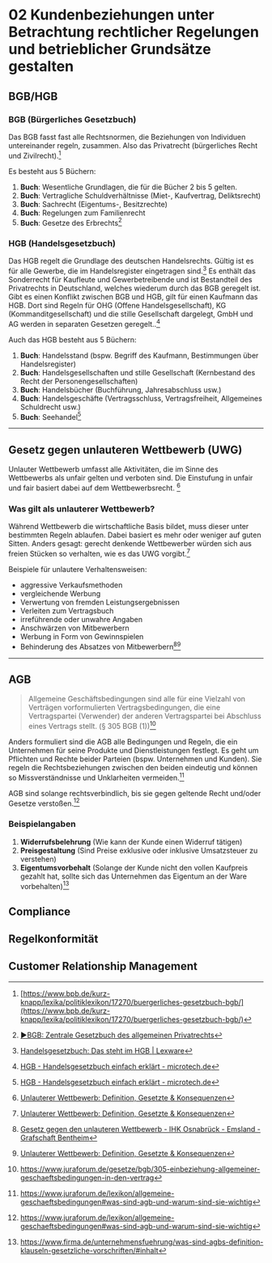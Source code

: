 # 02 Kundenbeziehungen unter Betrachtung rechtlicher Regelungen und betrieblicher Grundsätze gestalten

## BGB/HGB
### BGB (Bürgerliches Gesetzbuch)
Das BGB fasst fast alle Rechtsnormen, die Beziehungen von Individuen untereinander regeln, zusammen. Also das Privatrecht (bürgerliches Recht und Zivilrecht).[^1]

Es besteht aus 5 Büchern:
1. **Buch**: Wesentliche Grundlagen, die für die Bücher 2 bis 5 gelten.
2. **Buch**: Vertragliche Schuldverhältnisse (Miet-, Kaufvertrag, Deliktsrecht)
3. **Buch**: Sachrecht (Eigentums-, Besitzrechte)
4. **Buch**: Regelungen zum Familienrecht
5. **Buch**: Gesetze des Erbrechts[^2]
### HGB (Handelsgesetzbuch)
Das HGB regelt die Grundlage des deutschen Handelsrechts. Gültig ist es für alle Gewerbe, die im Handelsregister eingetragen sind.[^3] Es enthält das Sonderrecht für Kaufleute und Gewerbetreibende und ist Bestandteil des Privatrechts in Deutschland, welches wiederum durch das BGB geregelt ist. Gibt es einen Konflikt zwischen BGB und HGB, gilt für einen Kaufmann das HGB. Dort sind Regeln für OHG (Offene Handelsgesellschaft), KG (Kommanditgesellschaft) und die stille Gesellschaft dargelegt, GmbH und AG werden in separaten Gesetzen geregelt..[^4]

Auch das HGB besteht aus 5 Büchern:
1. **Buch**: Handelsstand (bspw. Begriff des Kaufmann, Bestimmungen über Handelsregister)
2. **Buch**: Handelsgesellschaften und stille Gesellschaft (Kernbestand des Recht der Personengesellschaften)
3. **Buch**: Handelsbücher (Buchführung, Jahresabschluss usw.)
4. **Buch**: Handelsgeschäfte (Vertragsschluss, Vertragsfreiheit, Allgemeines Schuldrecht usw.)
5. **Buch**: Seehandel[^4]
---
## Gesetz gegen unlauteren Wettbewerb (UWG)
Unlauter Wettbewerb umfasst alle Aktivitäten, die im Sinne des Wettbewerbs als unfair gelten und verboten sind. Die Einstufung in unfair und fair basiert dabei auf dem Wettbewerbsrecht. [^6] 
### Was gilt als unlauterer Wettbewerb?
Während Wettbewerb die wirtschaftliche Basis bildet, muss dieser unter bestimmten Regeln ablaufen. Dabei basiert es mehr oder weniger auf guten Sitten. Anders gesagt: gerecht denkende Wettbewerber würden sich aus freien Stücken so verhalten, wie es das UWG vorgibt.[^6]

Beispiele für unlautere Verhaltensweisen:
- aggressive Verkaufsmethoden
- vergleichende Werbung
- Verwertung von fremden Leistungsergebnissen
- Verleiten zum Vertragsbuch
- irreführende oder unwahre Angaben
- Anschwärzen von Mitbewerbern
- Werbung in Form von Gewinnspielen
- Behinderung des Absatzes von Mitbewerbern[^5][^6]
---
## AGB
>Allgemeine Geschäftsbedingungen sind alle für eine Vielzahl von Verträgen vorformulierten Vertragsbedingungen, die eine Vertragspartei (Verwender) der anderen Vertragspartei bei Abschluss eines Vertrags stellt. (§ 305 BGB (1))[^7]

Anders formuliert sind die AGB alle Bedingungen und Regeln, die ein Unternehmen für seine Produkte und Dienstleistungen festlegt. Es geht um Pflichten und Rechte beider Parteien (bspw. Unternehmen und Kunden). Sie regeln die Rechtsbeziehungen zwischen den beiden eindeutig und können so Missverständnisse und Unklarheiten vermeiden.[^8]

AGB sind solange rechtsverbindlich, bis sie gegen geltende Recht und/oder Gesetze verstoßen.[^8]
### Beispielangaben
1. **Widerrufsbelehrung** (Wie kann der Kunde einen Widerruf tätigen)
2. **Preisgestaltung** (Sind Preise exklusive oder inklusive Umsatzsteuer zu verstehen)
3. **Eigentumsvorbehalt** (Solange der Kunde nicht den vollen Kaufpreis gezahlt hat, sollte sich das Unternehmen das Eigentum an der Ware vorbehalten)[^9]
## Compliance
## Regelkonformität
## Customer Relationship Management


[^1]: [https://www.bpb.de/kurz-knapp/lexika/politiklexikon/17270/buergerliches-gesetzbuch-bgb/](https://www.bpb.de/kurz-knapp/lexika/politiklexikon/17270/buergerliches-gesetzbuch-bgb/)
[^2]: [►BGB: Zentrale Gesetzbuch des allgemeinen Privatrechts](https://www.ibau.de/akademie/glossar/bgb/)
[^3]: [Handelsgesetzbuch: Das steht im HGB | Lexware](https://www.lexware.de/wissen/unternehmerlexikon/hgb-handelsgesetzbuch/#:~:text=Die%20Abk%C3%BCrzung%20HGB%20steht%20f%C3%BCr,Gliederung%20besteht%20aus%20f%C3%BCnf%20B%C3%BCchern.)
[^4]: [HGB - Handelsgesetzbuch einfach erklärt - microtech.de](https://www.microtech.de/erp-wiki/hgb-handelsgesetzbuch/)
[^5]: [⁣Gesetz gegen den unlauteren Wettbewerb - IHK Osnabrück - Emsland - Grafschaft Bentheim](https://www.ihk.de/osnabrueck/recht-und-fair-play/wettbewerb/uwg-1074360)
[^6]: [Unlauterer Wettbewerb: Definition, Gesetzte & Konsequenzen](https://office.lexware.de/lexikon/unlauterer-wettbewerb/)
[^7]: https://www.juraforum.de/gesetze/bgb/305-einbeziehung-allgemeiner-geschaeftsbedingungen-in-den-vertrag
[^8]: https://www.juraforum.de/lexikon/allgemeine-geschaeftsbedingungen#was-sind-agb-und-warum-sind-sie-wichtig
[^9]: https://www.firma.de/unternehmensfuehrung/was-sind-agbs-definition-klauseln-gesetzliche-vorschriften/#inhalt
